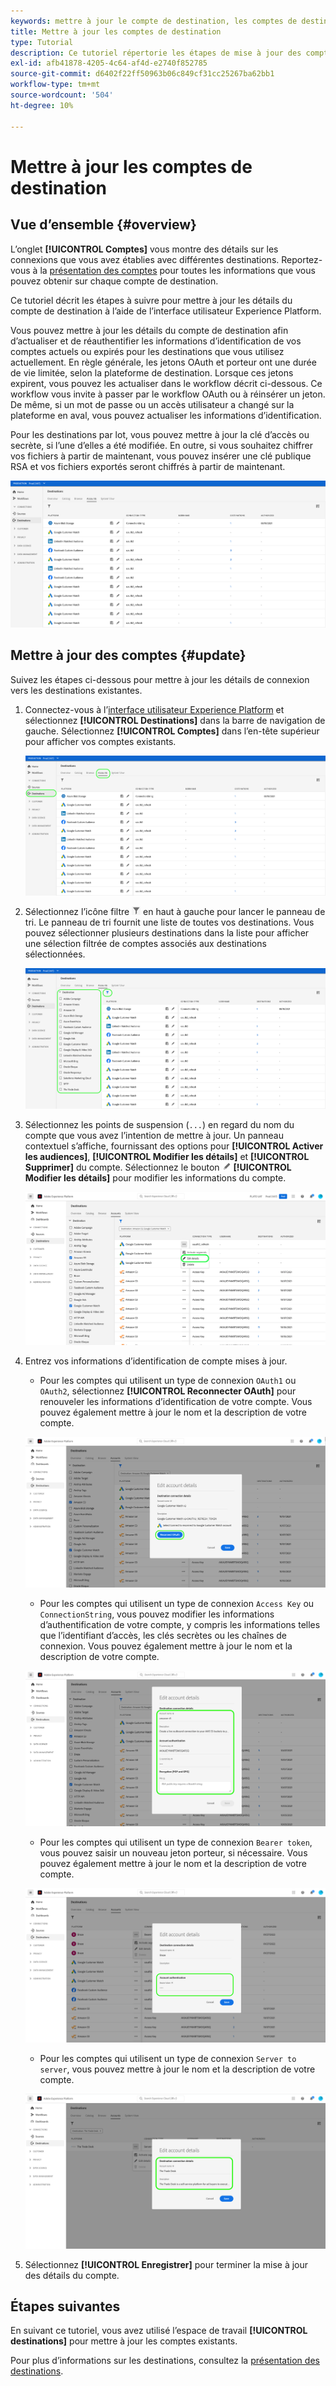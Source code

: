 ```yaml
---
keywords: mettre à jour le compte de destination, les comptes de destination, comment mettre à jour les comptes, mettre à jour la destination
title: Mettre à jour les comptes de destination
type: Tutorial
description: Ce tutoriel répertorie les étapes de mise à jour des comptes de destination dans l’interface utilisateur de Adobe Experience Platform.
exl-id: afb41878-4205-4c64-af4d-e2740f852785
source-git-commit: d6402f22ff50963b06c849cf31cc25267ba62bb1
workflow-type: tm+mt
source-wordcount: '504'
ht-degree: 10%

---
```


# Mettre à jour les comptes de destination

## Vue d’ensemble {#overview}

L’onglet **[!UICONTROL Comptes]** vous montre des détails sur les connexions que vous avez établies avec différentes destinations. Reportez-vous à la [présentation des comptes](../ui/destinations-workspace.md#accounts) pour toutes les informations que vous pouvez obtenir sur chaque compte de destination.

Ce tutoriel décrit les étapes à suivre pour mettre à jour les détails du compte de destination à l’aide de l’interface utilisateur Experience Platform.

Vous pouvez mettre à jour les détails du compte de destination afin d’actualiser et de réauthentifier les informations d’identification de vos comptes actuels ou expirés pour les destinations que vous utilisez actuellement. En règle générale, les jetons OAuth et porteur ont une durée de vie limitée, selon la plateforme de destination. Lorsque ces jetons expirent, vous pouvez les actualiser dans le workflow décrit ci-dessous. Ce workflow vous invite à passer par le workflow OAuth ou à réinsérer un jeton. De même, si un mot de passe ou un accès utilisateur a changé sur la plateforme en aval, vous pouvez actualiser les informations d’identification.

Pour les destinations par lot, vous pouvez mettre à jour la clé d’accès ou secrète, si l’une d’elles a été modifiée. En outre, si vous souhaitez chiffrer vos fichiers à partir de maintenant, vous pouvez insérer une clé publique RSA et vos fichiers exportés seront chiffrés à partir de maintenant.

![Onglet Comptes](../assets/ui/update-accounts/destination-accounts.png)

## Mettre à jour des comptes {#update}

Suivez les étapes ci-dessous pour mettre à jour les détails de connexion vers les destinations existantes.

1. Connectez-vous à l’[interface utilisateur Experience Platform](https://platform.adobe.com/) et sélectionnez **[!UICONTROL Destinations]** dans la barre de navigation de gauche. Sélectionnez **[!UICONTROL Comptes]** dans l’en-tête supérieur pour afficher vos comptes existants.

   ![Onglet Comptes](../assets/ui/update-accounts/accounts-tab.png)

2. Sélectionnez l’icône filtre ![Icône Filtre](../assets/ui/update-accounts/filter.png) en haut à gauche pour lancer le panneau de tri. Le panneau de tri fournit une liste de toutes vos destinations. Vous pouvez sélectionner plusieurs destinations dans la liste pour afficher une sélection filtrée de comptes associés aux destinations sélectionnées.

   ![Filtrer les comptes de destination](../assets/ui/update-accounts/filter-accounts.png)

3. Sélectionnez les points de suspension (`...`) en regard du nom du compte que vous avez l’intention de mettre à jour. Un panneau contextuel s’affiche, fournissant des options pour **[!UICONTROL Activer les audiences]**, **[!UICONTROL Modifier les détails]** et **[!UICONTROL Supprimer]** du compte. Sélectionnez le bouton ![Modifier les détails](../assets/ui/workspace/pencil-icon.png) **[!UICONTROL Modifier les détails]** pour modifier les informations du compte.

   ![Modifier le compte](../assets/ui/update-accounts/accounts-edit.png)

4. Entrez vos informations d’identification de compte mises à jour.

   * Pour les comptes qui utilisent un type de connexion `OAuth1` ou `OAuth2`, sélectionnez **[!UICONTROL Reconnecter OAuth]** pour renouveler les informations d’identification de votre compte. Vous pouvez également mettre à jour le nom et la description de votre compte.

   ![Modifier les détails OAuth](../assets/ui/update-accounts/edit-details-oauth.png)

   * Pour les comptes qui utilisent un type de connexion `Access Key` ou `ConnectionString`, vous pouvez modifier les informations d’authentification de votre compte, y compris les informations telles que l’identifiant d’accès, les clés secrètes ou les chaînes de connexion. Vous pouvez également mettre à jour le nom et la description de votre compte.

   ![Modifier la clé d’accès des détails](../assets/ui/update-accounts/edit-details-key.png)

   * Pour les comptes qui utilisent un type de connexion `Bearer token`, vous pouvez saisir un nouveau jeton porteur, si nécessaire. Vous pouvez également mettre à jour le nom et la description de votre compte.

   ![Modifier les détails Jeton de porteur](../assets/ui/update-accounts/edit-details-bearer.png)

   * Pour les comptes qui utilisent un type de connexion `Server to server`, vous pouvez mettre à jour le nom et la description de votre compte.

   ![Modifier les détails Serveur à serveur](../assets/ui/update-accounts/edit-details-s2s.png)

5. Sélectionnez **[!UICONTROL Enregistrer]** pour terminer la mise à jour des détails du compte.

## Étapes suivantes

En suivant ce tutoriel, vous avez utilisé l’espace de travail **[!UICONTROL destinations]** pour mettre à jour les comptes existants.

Pour plus d’informations sur les destinations, consultez la [présentation des destinations](../catalog/overview.md).